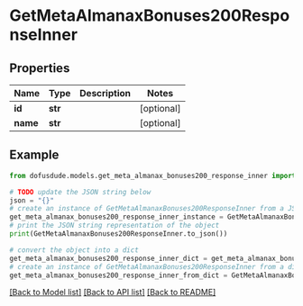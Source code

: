 # GetMetaAlmanaxBonuses200ResponseInner


## Properties

Name | Type | Description | Notes
------------ | ------------- | ------------- | -------------
**id** | **str** |  | [optional] 
**name** | **str** |  | [optional] 

## Example

```python
from dofusdude.models.get_meta_almanax_bonuses200_response_inner import GetMetaAlmanaxBonuses200ResponseInner

# TODO update the JSON string below
json = "{}"
# create an instance of GetMetaAlmanaxBonuses200ResponseInner from a JSON string
get_meta_almanax_bonuses200_response_inner_instance = GetMetaAlmanaxBonuses200ResponseInner.from_json(json)
# print the JSON string representation of the object
print(GetMetaAlmanaxBonuses200ResponseInner.to_json())

# convert the object into a dict
get_meta_almanax_bonuses200_response_inner_dict = get_meta_almanax_bonuses200_response_inner_instance.to_dict()
# create an instance of GetMetaAlmanaxBonuses200ResponseInner from a dict
get_meta_almanax_bonuses200_response_inner_from_dict = GetMetaAlmanaxBonuses200ResponseInner.from_dict(get_meta_almanax_bonuses200_response_inner_dict)
```
[[Back to Model list]](../README.md#documentation-for-models) [[Back to API list]](../README.md#documentation-for-api-endpoints) [[Back to README]](../README.md)


